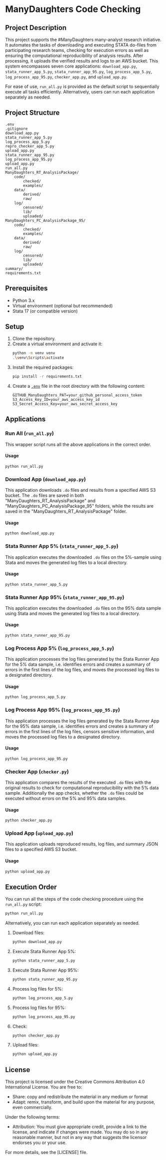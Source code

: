 # ManyDaughters Code Checking

## Project Description
This project supports the #ManyDaughters many-analyst research initiative. It automates the tasks of downloading and executing STATA do-files from participating research teams, checking for execution errors as well as ensuring the computational reproducibility of analysis results. After processing, it uploads the verified results and logs to an AWS bucket. This system encompasses seven core applications: `download_app.py`, `stata_runner_app_5.py`, `stata_runner_app_95.py`, `log_process_app_5.py`, `log_process_app_95.py`, `checker_app.py`, and `upload_app.py`.

For ease of use, `run_all.py` is provided as the default script to sequentially execute all tasks efficiently. Alternatively, users can run each application separately as needed.

## Project Structure
```
.env
.gitignore
download_app.py
stata_runner_app_5.py
log_process_app_5.py
repro_checker_app_5.py
upload_app.py
stata_runner_app_95.py
log_process_app_95.py
upload_app.py
run_all.py
ManyDaughters_RT_AnalysisPackage/
    code/
        checked/
        examples/
    data/
        derived/
        raw/
    log/
        censored/
        lib/
        uploaded/
ManyDaughters_PC_AnalysisPackage_95/
    code/
        checked/
        examples/
    data/
        derived/
        raw/
    log/
        censored/
        lib/
        uploaded/
summary/
requirements.txt
```

## Prerequisites

- Python 3.x
- Virtual environment (optional but recommended)
- Stata 17 (or compatible version)

## Setup

1. Clone the repository.
2. Create a virtual environment and activate it:
    ```sh
    python -m venv venv
    .\venv\Scripts\activate
    ```
3. Install the required packages:
    ```sh
    pip install -r requirements.txt
    ```
4. Create a [`.env`](.env ) file in the root directory with the following content:
    ```
    GITHUB_ManyDaughters_PAT=your_github_personal_access_token
    S3_Access_Key_ID=your_aws_access_key_id
    S3_Secret_Access_Key=your_aws_secret_access_key
    ```

## Applications

### Run All (`run_all.py`)

This wrapper script runs all the above applications in the correct order.

#### Usage

```sh
python run_all.py
```

### Download App (`download_app.py`)

This application downloads `.do` files and results from a specified AWS S3 bucket. The `.do` files are saved in both "ManyDaughters_RT_AnalysisPackage" and "ManyDaughters_PC_AnalysisPackage_95" folders, while the results are saved in the "ManyDaughters_RT_AnalysisPackage" folder.

#### Usage

```sh
python download_app.py
```

### Stata Runner App 5% (`stata_runner_app_5.py`)

This application executes the downloaded `.do` files on the 5%-sample using Stata and moves the generated log files to a local directory.

#### Usage

```sh
python stata_runner_app_5.py
```

### Stata Runner App 95% (`stata_runner_app_95.py`)

This application executes the downloaded `.do` files on the 95% data sample using Stata and moves the generated log files to a local directory.

#### Usage

```sh
python stata_runner_app_95.py
```

### Log Process App 5% (`log_process_app_5.py`)

This application processes the log files generated by the Stata Runner App for the 5% data sample, i.e. identifies errors and creates a summary of errors in the first lines of the log files, and moves the processed log files to a designated directory.

#### Usage

```sh
python log_process_app_5.py
```

### Log Process App 95% (`log_process_app_95.py`)

This application processes the log files generated by the Stata Runner App for the 95% data sample, i.e. identifies errors and creates a summary of errors in the first lines of the log files, censors sensitive information, and moves the processed log files to a designated directory.

#### Usage

```sh
python log_process_app_95.py
```

### Checker App (`checker.py`)

This application compares the results of the executed `.do` files with the original results to check for computational reproducibility with the 5% data sample. Additionally the app checks, whether the `.do` files could be executed without errors on the 5% and 95% data samples.

#### Usage

```sh
python checker_app.py
```

### Upload App (`upload_app.py`)

This application uploads reproduced results, log files, and summary JSON files to a specified AWS S3 bucket.

#### Usage

```sh
python upload_app.py
```

## Execution Order

You can run all the steps of the code checking procedure using the `run_all.py` script:

```sh
python run_all.py
```

Alternatively, you can run each application separately as needed.

1. Download files:
    ```sh
    python download_app.py
    ```

2. Execute Stata Runner App 5%:
    ```sh
    python stata_runner_app_5.py
    ```

3. Execute Stata Runner App 95%:
    ```sh
    python stata_runner_app_95.py
    ```

4. Process log files for 5%:
    ```sh
    python log_process_app_5.py
    ```

5. Process log files for 95%:
    ```sh
    python log_process_app_95.py
    ```

6. Check:
    ```sh
    python checker_app.py
    ```

7. Upload files:
    ```sh
    python upload_app.py
    ```

## License

This project is licensed under the Creative Commons Attribution 4.0 International License. You are free to:

- Share: copy and redistribute the material in any medium or format
- Adapt: remix, transform, and build upon the material for any purpose, even commercially.

Under the following terms:

- Attribution: You must give appropriate credit, provide a link to the license, and indicate if changes were made. You may do so in any reasonable manner, but not in any way that suggests the licensor endorses you or your use.

For more details, see the [LICENSE] file.
